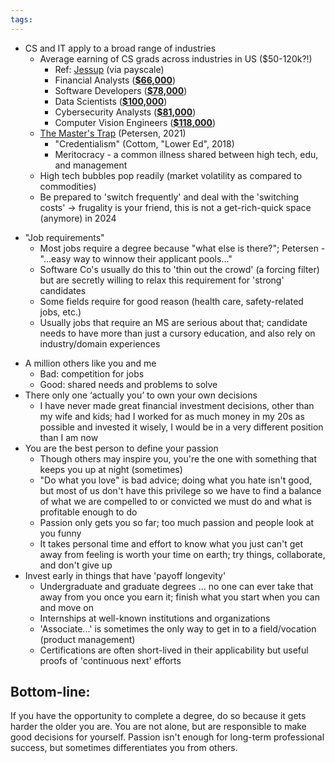 ```yaml
---
tags:
---
```

* CS and IT apply to a broad range of industries
	* Average earning of CS grads across industries in US ($50-120k?!)
		* Ref: [Jessup](https://jessup.edu/blog/engineering-technology/average-starting-salary-for-computer-science/) (via payscale)
		* Financial Analysts (**[$66,000](https://www.payscale.com/research/US/Job=Financial_Analyst/Salary)**)
		- Software Developers (**[$78,000](https://www.payscale.com/research/US/Job=Software_Developer/Salary)**)
		- Data Scientists (**[$100,000](https://www.payscale.com/research/US/Job=Data_Scientist/Salary)**)
		- Cybersecurity Analysts (**[$81,000](https://www.payscale.com/research/US/Job=Cyber_Security_Analyst/Salary)**)
		- Computer Vision Engineers (**[$118,000](https://www.payscale.com/research/US/Job=Computer_Vision_Engineer/Salary)**)
	- [The Master's Trap](https://annehelen.substack.com/p/the-masters-trap) (Petersen, 2021)
		- "Credentialism" (Cottom, "Lower Ed", 2018)
		- Meritocracy - a common illness shared between high tech, edu, and management
	- High tech bubbles pop readily (market volatility as compared to commodities)
	- Be prepared to 'switch frequently' and deal with the 'switching costs' -> frugality is your friend, this is not a get-rich-quick space (anymore) in 2024
- "Job requirements"
	- Most jobs require a degree because "what else is there?"; Petersen - "...easy way to winnow their applicant pools..."
	- Software Co's usually do this to 'thin out the crowd' (a forcing filter) but are secretly willing to relax this requirement for 'strong' candidates
	- Some fields require for good reason (health care, safety-related jobs, etc.)
	- Usually jobs that require an MS are serious about that; candidate needs to have more than just a cursory education, and also rely on industry/domain experiences
* A million others like you and me
	* Bad: competition for jobs
	* Good: shared needs and problems to solve
* There only one ‘actually you’ to own your own decisions
	* I have never made great financial investment decisions, other than my wife and kids; had I worked for as much money in my 20s as possible and invested it wisely, I would be in a very different position than I am now
* You are the best person to define your passion
	* Though others may inspire you, you're the one with something that keeps you up at night (sometimes)
	* "Do what you love" is bad advice; doing what you hate isn't good, but most of us don't have this privilege so we have to find a balance of what we are compelled to or convicted we must do and what is profitable enough to do
	* Passion only gets you so far; too much passion and people look at you funny
	* It takes personal time and effort to know what you just can't get away from feeling is worth your time on earth; try things, collaborate, and don't give up
* Invest early in things that have 'payoff longevity'
	* Undergraduate and graduate degrees ... no one can ever take that away from you once you earn it; finish what you start when you can and move on
	* Internships at well-known institutions and organizations
	* 'Associate...' is sometimes the only way to get in to a field/vocation (product management)
	* Certifications are often short-lived in their applicability but useful proofs of 'continuous next' efforts

## Bottom-line:

If you have the opportunity to complete a degree, do so because it gets harder the older you are. You are not alone, but are responsible to make good decisions for yourself. Passion isn't enough for long-term professional success, but sometimes differentiates you from others.